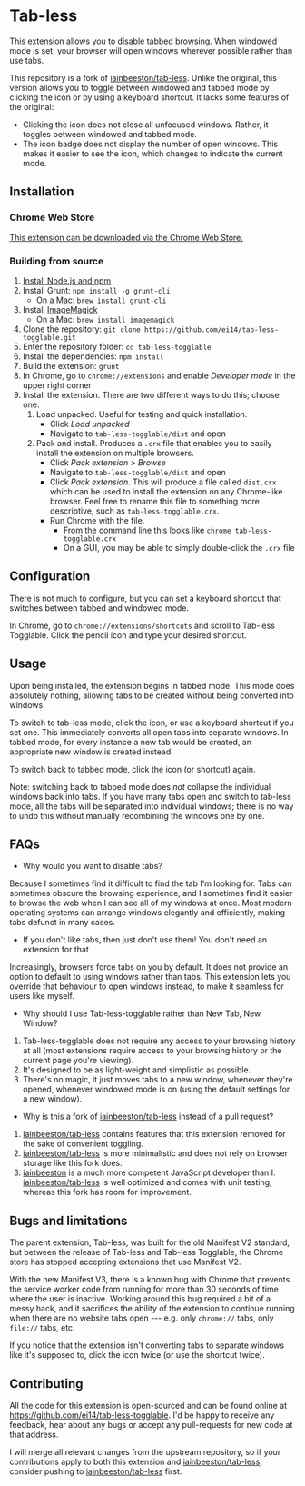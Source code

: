 Tab-less
========

This extension allows you to disable tabbed browsing. When windowed mode is
set, your browser will open windows wherever possible rather than use tabs.

This repository is a fork of
[iainbeeston/tab-less](https://github.com/iainbeeston/tab-less). Unlike the
original, this version allows you to toggle between windowed and tabbed mode by
clicking the icon or by using a keyboard shortcut. It lacks some features of
the original:

* Clicking the icon does not close all unfocused windows. Rather, it toggles
between windowed and tabbed mode.
* The icon badge does not display the number of open windows. This makes it
easier to see the icon, which changes to indicate the current mode.

Installation
-----

### Chrome Web Store

[This extension can be downloaded via the Chrome Web Store.](https://chrome.google.com/webstore/detail/tab-less-togglable/ofolfkcaiejibcgljnccbaaledlbmdhd?hl=en&authuser=0)

### Building from source

1. [Install Node.js and
npm](https://docs.npmjs.com/downloading-and-installing-node-js-and-npm)
2. Install Grunt: `npm install -g grunt-cli`
    * On a Mac: `brew install grunt-cli`
3. Install [ImageMagick](https://imagemagick.org/script/download.php)
    * On a Mac: `brew install imagemagick`
4. Clone the repository: `git clone https://github.com/ei14/tab-less-togglable.git`
5. Enter the repository folder: `cd tab-less-togglable`
6. Install the dependencies: `npm install`
7. Build the extension: `grunt`
8. In Chrome, go to `chrome://extensions` and enable *Developer mode* in the
upper right corner
9. Install the extension. There are two different ways to do this; choose one:
    1. Load unpacked. Useful for testing and quick installation.
        * Click *Load unpacked*
        * Navigate to `tab-less-togglable/dist` and open
    2. Pack and install. Produces a `.crx` file that enables you to easily
    install the extension on multiple browsers.
        * Click *Pack extension > Browse*
        * Navigate to `tab-less-togglable/dist` and open
        * Click *Pack extension*. This will produce a file called `dist.crx`
        which can be used to install the extension on any Chrome-like browser.
        Feel free to rename this file to something more descriptive, such as
        `tab-less-togglable.crx`.
        * Run Chrome with the file.
            * From the command line this looks like `chrome
            tab-less-togglable.crx`
            * On a GUI, you may be able to simply double-click the `.crx` file

Configuration
-------------

There is not much to configure, but you can set a keyboard shortcut that
switches between tabbed and windowed mode.

In Chrome, go to `chrome://extensions/shortcuts` and scroll to Tab-less
Togglable. Click the pencil icon and type your desired shortcut.

Usage
-----

Upon being installed, the extension begins in tabbed mode. This mode does
absolutely nothing, allowing tabs to be created without being converted into
windows.

To switch to tab-less mode, click the icon, or use a keyboard shortcut if you
set one. This immediately converts all open tabs into separate windows. In
tabbed mode, for every instance a new tab would be created, an appropriate new
window is created instead.

To switch back to tabbed mode, click the icon (or shortcut) again.

Note: switching back to tabbed mode does *not* collapse the individual windows
back into tabs. If you have many tabs open and switch to tab-less mode, all the
tabs will be separated into individual windows; there is no way to undo this
without manually recombining the windows one by one.

FAQs
----

* Why would you want to disable tabs?

Because I sometimes find it difficult to find the tab I'm looking for. Tabs can
sometimes obscure the browsing experience, and I sometimes find it easier to
browse the web when I can see all of my windows at once. Most modern operating
systems can arrange windows elegantly and efficiently, making tabs defunct in
many cases.

* If you don't like tabs, then just don't use them! You don't need an extension for that

Increasingly, browsers force tabs on you by default. It does not provide an
option to default to using windows rather than tabs. This extension lets you
override that behaviour to open windows instead, to make it seamless for users
like myself.

* Why should I use Tab-less-togglable rather than New Tab, New Window?

1. Tab-less-togglable does not require any access to your browsing history at all (most extensions require access to your browsing history or the current page you're viewing).
2. It's designed to be as light-weight and simplistic as possible.
3. There's no magic, it just moves tabs to a new window, whenever they're opened, whenever windowed mode is on (using the default settings for a new window).

* Why is this a fork of [iainbeeston/tab-less](https://github.com/iainbeeston/tab-less) instead of a pull request?

1. [iainbeeston/tab-less](https://github.com/iainbeeston/tab-less) contains
features that this extension removed for the sake of convenient toggling.
2. [iainbeeston/tab-less](https://github.com/iainbeeston/tab-less) is more
minimalistic and does not rely on browser storage like this fork does.
3. [iainbeeston](https://github.com/iainbeeston) is a much more competent
JavaScript developer than I.
[iainbeeston/tab-less](https://github.com/iainbeeston/tab-less) is well
optimized and comes with unit testing, whereas this fork has room for
improvement.

Bugs and limitations
--------------------

The parent extension, Tab-less, was built for the old Manifest V2 standard, but
between the release of Tab-less and Tab-less Togglable, the Chrome store has
stopped accepting extensions that use Manifest V2.

With the new Manifest V3, there is a known bug with Chrome that prevents the
service worker code from running for more than 30 seconds of time where the user
is inactive. Working around this bug required a bit of a messy hack, and it
sacrifices the ability of the extension to continue running when there are no
website tabs open --- e.g. only `chrome://` tabs, only `file://` tabs, etc.

If you notice that the extension isn't converting tabs to separate windows like
it's supposed to, click the icon twice (or use the shortcut twice).

Contributing
------------

All the code for this extension is open-sourced and can be found online at
https://github.com/ei14/tab-less-togglable. I'd be happy to receive any
feedback, hear about any bugs or accept any pull-requests for new code at that
address.

I will merge all relevant changes from the upstream repository, so if your
contributions apply to both this extension and
[iainbeeston/tab-less](https://github.com/iainbeeston/tab-less), consider
pushing to [iainbeeston/tab-less](https://github.com/iainbeeston/tab-less)
first.
